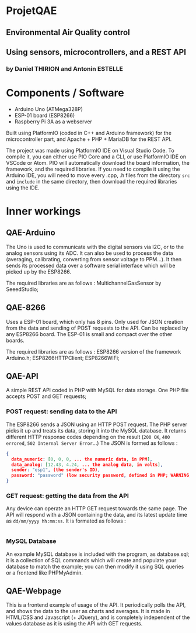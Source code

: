 # ProjetQAE
## Environmental Air Quality control
## Using sensors, microcontrollers, and a REST API
### by Daniel THIRION and Antonin ESTELLE

# Components / Software
- Arduino Uno (ATMega328P)
- ESP-01 board (ESP8266)
- Raspberry Pi 3A as a webserver

Built using PlatformIO (coded in C++ and Arduino framework) for the microcontroller part, and Apache + PHP + MariaDB for the REST API.

The project was made using PlatformIO IDE on Visual Studio Code. To compile it, you can either use PIO Core and a CLI, or use PlatformIO IDE on VSCode or Atom. PIO will automatically download the board information, the framework, and the required libraries.
If you need to compile it using the Arduino IDE, you will need to move every .cpp, .h files from the directory ``src`` and ``include`` in the same directory, then download the required libraries using the IDE.

# Inner workings
## QAE-Arduino
The Uno is used to communicate with the digital sensors via I2C, or to the analog sensors using its ADC. It can also be used to process the data (averaging, calibrating, converting from sensor voltage to PPM...). It then sends its processed data over a software serial interface which will be picked up by the ESP8266.

The required libraries are as follows : MultichannelGasSensor by SeeedStudio;

## QAE-8266
Uses a ESP-01 board, which only has 8 pins. Only used for JSON creation from the data and sending of POST requests to the API.
Can be replaced by any ESP8266 board. The ESP-01 is small and compact over the other boards.

The required libraries are as follows : ESP8266 version of the framework Arduino.h; ESP8266HTTPClient; ESP8266WiFi;

## QAE-API
A simple REST API coded in PHP with MySQL for data storage. One PHP file accepts POST and GET requests;
### POST request: sending data to the API
The ESP8266 sends a JSON using an HTTP POST request. The PHP server picks it up and treats its data, storing it into the MySQL database. It returns different HTTP response codes depending on the result (``200 OK``, ``400 errored``, ``502 Internal Server Error``...)
The JSON is formed as follows :
```JSON
{
  data_numeric: [0, 0, 0, ... the numeric data, in PPM],
  data_analog: [12.43, 4.24, ... the analog data, in volts],
  sender: "esp1", (the sender's ID),
  password: "password" (low security password, defined in PHP; WARNING, not really secure.
}
```

### GET request: getting the data from the API
Any device can operate an HTTP GET request towards the same page. The API will respond with a JSON containing the data, and its latest update time as ``dd/mm/yyyy hh:mm:ss``. It is formated as follows :
```JSON

```

### MySQL Database
An example MySQL database is included with the program, as database.sql; it is a collection of SQL commands which will create and populate your database to match the example; you can then modify it using SQL queries or a frontend like PHPMyAdmin.

## QAE-Webpage
This is a frontend example of usage of the API. It periodically polls the API, and shows the data to the user as charts and averages.
It is made in HTML/CSS and Javascript (+ JQuery), and is completely independent of the values database as it is using the API with GET requests.
